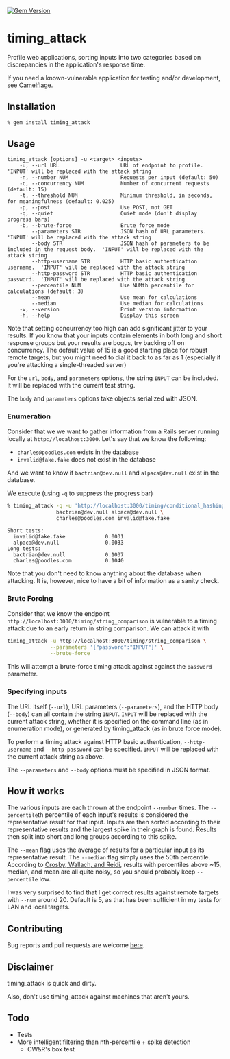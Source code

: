 [![Gem Version](https://badge.fury.io/rb/timing_attack.svg)](http://badge.fury.io/rb/timing_attack)
# timing_attack

Profile web applications, sorting inputs into two categories based on
discrepancies in the application's response time.

If you need a known-vulnerable application for testing and/or development, see
[Camelflage](https://github.com/ffleming/camelflage).

## Installation

```bash
% gem install timing_attack
```

## Usage

```
timing_attack [options] -u <target> <inputs>
    -u, --url URL                    URL of endpoint to profile.  'INPUT' will be replaced with the attack string
    -n, --number NUM                 Requests per input (default: 50)
    -c, --concurrency NUM            Number of concurrent requests (default: 15)
    -t, --threshold NUM              Minimum threshold, in seconds, for meaningfulness (default: 0.025)
    -p, --post                       Use POST, not GET
    -q, --quiet                      Quiet mode (don't display progress bars)
    -b, --brute-force                Brute force mode
        --parameters STR             JSON hash of URL parameters.  'INPUT' will be replaced with the attack string
        --body STR                   JSON hash of parameters to be included in the request body.  'INPUT' will be replaced with the attack string
        --http-username STR          HTTP basic authentication username.  'INPUT' will be replaced with the attack string
        --http-password STR          HTTP basic authentication password.  'INPUT' will be replaced with the attack string
        --percentile NUM             Use NUMth percentile for calculations (default: 3)
        --mean                       Use mean for calculations
        --median                     Use median for calculations
    -v, --version                    Print version information
    -h, --help                       Display this screen
```

Note that setting concurrency too high can add significant jitter to your results.  If you know that your inputs contain elements in both long and short response groups but your results are bogus, try backing off on concurrency.  The default value of 15 is a good starting place for robust remote targets, but you might need to dial it back to as far as 1 (especially if you're attacking a single-threaded server)

For the `url`, `body`, and `parameters` options, the string `INPUT` can be included.  It will be replaced with the current test string.

The `body` and `parameters` options take objects serialized with JSON.

### Enumeration

Consider that we we want to gather information from a Rails server running
locally at `http://localhost:3000`.  Let's say that we know the following:
* `charles@poodles.com` exists in the database
* `invalid@fake.fake` does not exist in the database

And we want to know if `bactrian@dev.null` and `alpaca@dev.null` exist in
the database.

We execute (using `-q` to suppress the progress bar)
```bash
% timing_attack -q -u 'http://localhost:3000/timing/conditional_hashing?login=INPUT&password=123' \
                bactrian@dev.null alpaca@dev.null \
                charles@poodles.com invalid@fake.fake
```
```
Short tests:
  invalid@fake.fake             0.0031
  alpaca@dev.null               0.0033
Long tests:
  bactrian@dev.null             0.1037
  charles@poodles.com           0.1040
```

Note that you don't need to know anything about the database when attacking.  It
is, however, nice to have a bit of information as a sanity check.

### Brute Forcing

Consider that we know the endpoint
`http://localhost:3000/timing/string_comparison` is vulnerable to a timing
attack due to an early return in string comparison.  We can attack it with
```bash
timing_attack -u http://localhost:3000/timing/string_comparison \
              --parameters '{"password":"INPUT"}' \
              --brute-force
```
This will attempt a brute-force timing attack against against the `password`
parameter.

### Specifying inputs
The URL itself (`--url`), URL parameters (`--parameters`), and the HTTP body
(`--body`) can all contain the string `INPUT`.  `INPUT` will be replaced with
the current attack string, whether it is specified on the command line (as in
enumeration mode), or generated by timing_attack (as in brute force mode).

To perform a timing attack against HTTP basic authentication, `--http-username`
and `--http-password` can be specified.  `INPUT` will be replaced with the
current attack string as above.

The `--parameters` and `--body` options must be specified in JSON format.

## How it works

The various inputs are each thrown at the endpoint `--number` times.  The
`--percentile`th percentile of each input's results is considered the
representative result for that input.  Inputs are then sorted according to
their representative results and the largest spike in their graph is found.
Results then split into short and long groups according to this spike.

The `--mean` flag uses the average of results for a particular input as its
representative result.  The `--median` flag simply uses the 50th percentile.
According to [Crosby, Wallach, and
Reidi](https://www.cs.rice.edu/~dwallach/pub/crosby-timing2009.pdf), results
with percentiles above ~15, median, and mean are all quite noisy, so you should
probably keep `--percentile` low.

I was very surprised to find that I get correct results against remote targets
with `--num` around 20.  Default is 5, as that has been sufficient in my tests
for LAN and local targets.

## Contributing

Bug reports and pull requests are welcome [here](https://github.com/ffleming/timing_attack).

## Disclaimer

timing_attack is quick and dirty.

Also, don't use timing_attack against machines that aren't yours.

## Todo
* Tests
* More intelligent filtering than nth-percentile + spike detection
  * CW&R's box test
